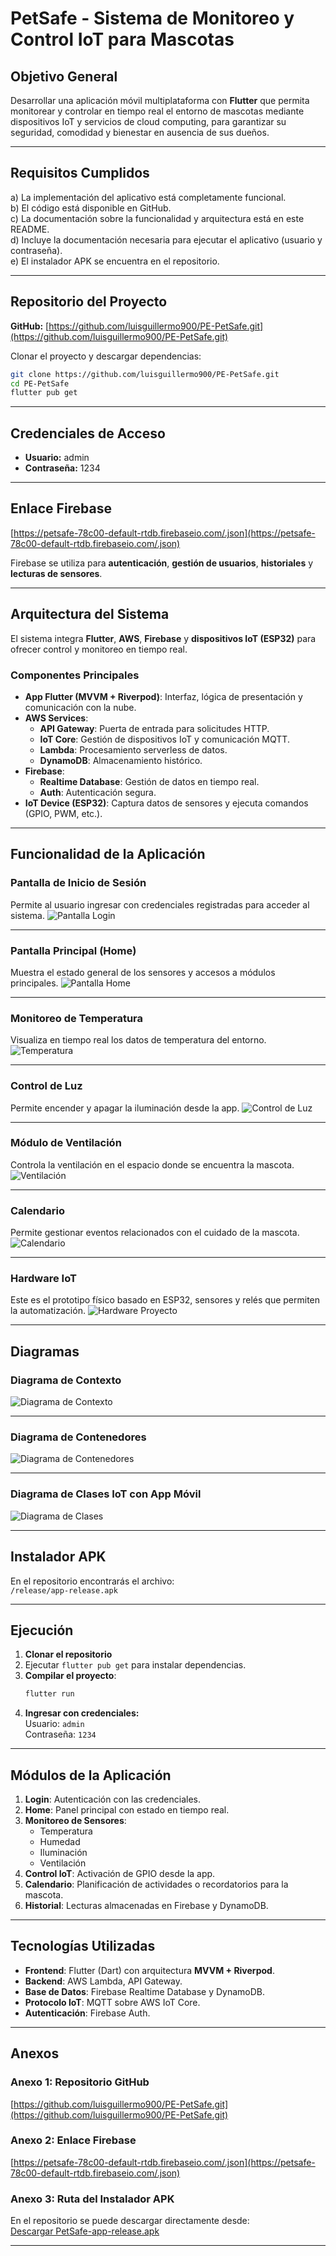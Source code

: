 # PetSafe - Sistema de Monitoreo y Control IoT para Mascotas

## Objetivo General
Desarrollar una aplicación móvil multiplataforma con **Flutter** que permita monitorear y controlar en tiempo real el entorno de mascotas mediante dispositivos IoT y servicios de cloud computing, para garantizar su seguridad, comodidad y bienestar en ausencia de sus dueños.

---

## Requisitos Cumplidos
a) La implementación del aplicativo está completamente funcional.  
b) El código está disponible en GitHub.  
c) La documentación sobre la funcionalidad y arquitectura está en este README.  
d) Incluye la documentación necesaria para ejecutar el aplicativo (usuario y contraseña).  
e) El instalador APK se encuentra en el repositorio.  

---

## Repositorio del Proyecto
**GitHub:** [https://github.com/luisguillermo900/PE-PetSafe.git](https://github.com/luisguillermo900/PE-PetSafe.git)

Clonar el proyecto y descargar dependencias:

```bash
git clone https://github.com/luisguillermo900/PE-PetSafe.git
cd PE-PetSafe
flutter pub get
```

---

## Credenciales de Acceso
- **Usuario:** admin  
- **Contraseña:** 1234  

---

## Enlace Firebase
[https://petsafe-78c00-default-rtdb.firebaseio.com/.json](https://petsafe-78c00-default-rtdb.firebaseio.com/.json)

Firebase se utiliza para **autenticación**, **gestión de usuarios**, **historiales** y **lecturas de sensores**.

---

## Arquitectura del Sistema
El sistema integra **Flutter**, **AWS**, **Firebase** y **dispositivos IoT (ESP32)** para ofrecer control y monitoreo en tiempo real.

### Componentes Principales
- **App Flutter (MVVM + Riverpod)**: Interfaz, lógica de presentación y comunicación con la nube.
- **AWS Services**:
  - **API Gateway**: Puerta de entrada para solicitudes HTTP.
  - **IoT Core**: Gestión de dispositivos IoT y comunicación MQTT.
  - **Lambda**: Procesamiento serverless de datos.
  - **DynamoDB**: Almacenamiento histórico.
- **Firebase**:
  - **Realtime Database**: Gestión de datos en tiempo real.
  - **Auth**: Autenticación segura.
- **IoT Device (ESP32)**: Captura datos de sensores y ejecuta comandos (GPIO, PWM, etc.).

---

## Funcionalidad de la Aplicación

### **Pantalla de Inicio de Sesión**
Permite al usuario ingresar con credenciales registradas para acceder al sistema.
![Pantalla Login](docs/images/petsafe_login.png)

---

### **Pantalla Principal (Home)**
Muestra el estado general de los sensores y accesos a módulos principales.
![Pantalla Home](docs/images/petsafe_home.png)

---

### **Monitoreo de Temperatura**
Visualiza en tiempo real los datos de temperatura del entorno.
![Temperatura](docs/images/petsafe_temperatura.png)

---

### **Control de Luz**
Permite encender y apagar la iluminación desde la app.
![Control de Luz](docs/images/petsafe_luz.png)

---

### **Módulo de Ventilación**
Controla la ventilación en el espacio donde se encuentra la mascota.
![Ventilación](docs/images/petsafe_ventilacion.png)

---

### **Calendario**
Permite gestionar eventos relacionados con el cuidado de la mascota.
![Calendario](docs/images/petsafe_calendario.png)

---

### **Hardware IoT**
Este es el prototipo físico basado en ESP32, sensores y relés que permiten la automatización.
![Hardware Proyecto](docs/images/petsafe_proyecto.jpeg)

---

## Diagramas

### **Diagrama de Contexto**
![Diagrama de Contexto](docs/images/diagrama_contexto.jpeg)

---

### **Diagrama de Contenedores**
![Diagrama de Contenedores](docs/images/diagrama_contenedores.jpeg)

---

### **Diagrama de Clases IoT con App Móvil**
![Diagrama de Clases](docs/images/diagrama_clases.png)

---

## Instalador APK
En el repositorio encontrarás el archivo:  
`/release/app-release.apk`

---

## Ejecución
1. **Clonar el repositorio**  
2. Ejecutar `flutter pub get` para instalar dependencias.  
3. **Compilar el proyecto**:
   ```bash
   flutter run
   ```
4. **Ingresar con credenciales:**  
   Usuario: `admin`  
   Contraseña: `1234`

---

## Módulos de la Aplicación
1. **Login**: Autenticación con las credenciales.
2. **Home**: Panel principal con estado en tiempo real.
3. **Monitoreo de Sensores**:
   - Temperatura
   - Humedad
   - Iluminación
   - Ventilación
4. **Control IoT**: Activación de GPIO desde la app.
5. **Calendario**: Planificación de actividades o recordatorios para la mascota.
6. **Historial**: Lecturas almacenadas en Firebase y DynamoDB.

---

## Tecnologías Utilizadas
- **Frontend**: Flutter (Dart) con arquitectura **MVVM + Riverpod**.
- **Backend**: AWS Lambda, API Gateway.
- **Base de Datos**: Firebase Realtime Database y DynamoDB.
- **Protocolo IoT**: MQTT sobre AWS IoT Core.
- **Autenticación**: Firebase Auth.

---

## Anexos
### Anexo 1: Repositorio GitHub  
[https://github.com/luisguillermo900/PE-PetSafe.git](https://github.com/luisguillermo900/PE-PetSafe.git)

### Anexo 2: Enlace Firebase  
[https://petsafe-78c00-default-rtdb.firebaseio.com/.json](https://petsafe-78c00-default-rtdb.firebaseio.com/.json)

### Anexo 3: Ruta del Instalador APK
En el repositorio se puede descargar directamente desde:  
[Descargar PetSafe-app-release.apk](release/PetSafe-app-release.apk)

---

